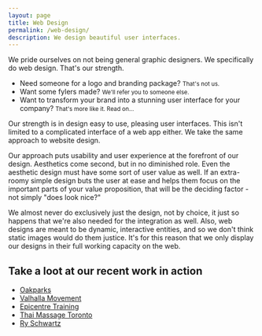 ```yaml
---
layout: page
title: Web Design
permalink: /web-design/
description: We design beautiful user interfaces.
---
```


We pride ourselves on not being general graphic designers. We specifically do web design. That's our strength. 

- Need someone for a logo and branding package? <small>That's not us.</small> 
- Want some fylers made? <small>We'll refer you to someone else.</small>
- Want to transform your brand into a stunning user interface for your company? <small>That's more like it. Read on...</small>

Our strength is in design easy to use, pleasing user interfaces. This isn't limited to a complicated interface of a web app either. We take the same approach to website design. 

Our approach puts usability and user experience at the forefront of our design. Aesthetics come second, but in no diminished role. Even the aesthetic design must have some sort of user value as well. If an extra-roomy simple design buts the user at ease and helps them focus on the important parts of your value proposition, that will be the deciding factor - not simply "does look nice?"

We almost never do exclusively just the design, not by choice, it just so happens that we're also needed for the integration as well. Also, web designs are meant to be dynamic, interactive entities, and so we don't think static images would do them justice. It's for this reason that we only display our designs in their full working capacity on the web.

## Take a loot at our recent work in action
- [Oakparks](https://oakparks.org)
- [Valhalla Movement](http://valhallamovement.com)
- [Epicentre Training](http://epicentretraining.com)
- [Thai Massage Toronto](http://www.thaimassagetoronto.com)
- [Ry Schwartz](http://www.ryschwartz.me/)
